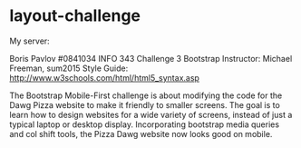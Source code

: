 layout-challenge
================

My server:

Boris Pavlov #0841034 
INFO 343 Challenge 3 Bootstrap
Instructor: Michael Freeman, sum2015
Style Guide: http://www.w3schools.com/html/html5_syntax.asp 

The Bootstrap Mobile-First challenge is about modifying the code for the Dawg
Pizza website to make it friendly to smaller screens. The goal is to learn how
to design websites for a wide variety of screens, instead of just a typical 
laptop or desktop display. Incorporating bootstrap media queries and col shift
tools, the Pizza Dawg website now looks good on mobile. 
